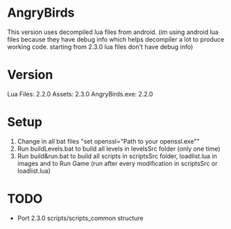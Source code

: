 # AngryBirds
This version uses decompiled lua files from android. (im using android lua files because they have debug info which helps decompiler a lot to produce working code. starting from 2.3.0 lua files don't have debug info)

# Version
Lua Files: 2.2.0
Assets: 2.3.0
AngryBirds.exe: 2.2.0

# Setup
1. Change in all bat files "set openssl="Path to your openssl.exe""
2. Run buildLevels.bat to build all levels in levelsSrc folder (only one time)
3. Run build&run.bat to build all scripts in scriptsSrc folder, loadlist.lua in images and to Run Game (run after every modification in scriptsSrc or loadlist.lua)

# TODO
- Port 2.3.0 scripts/scripts_common structure
